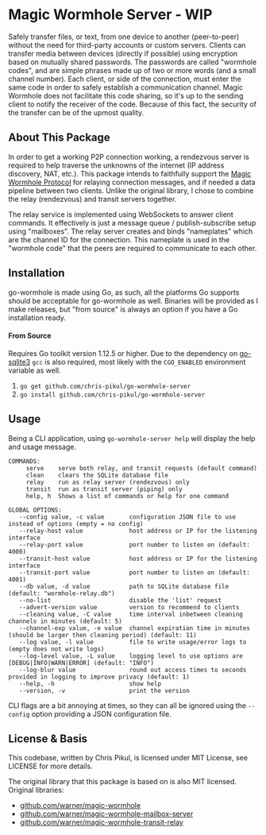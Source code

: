 # Magic Wormhole Server - WIP

Safely transfer files, or text, from one device to another (peer-to-peer) without the need for third-party accounts or custom servers. Clients can transfer media between devices (directly if possible) using encryption based on mutually shared passwords. The passwords are called "wormhole codes", and are simple phrases made up of two or more words (and a small channel number). Each client, or side of the connection, must enter the same code in order to safely establish a communication channel. Magic Wormhole does not facilitate this code sharing, so it's up to the sending client to notify the receiver of the code. Because of this fact, the security of the transfer can be of the upmost quality.

## About This Package

In order to get a working P2P connection working, a rendezvous server is required to help traverse the unknowns of the internet (IP address discovery, NAT, etc.). This package intends to faithfully support the [Magic Wormhole Protocol](https://github.com/warner/go-wormhole) for relaying connection messages, and if needed a data pipeline between two clients. Unlike the original library, I chose to combine the relay (rendezvous) and transit servers together.

The relay service is implemented using WebSockets to answer client commands. It effectively is just a message queue / publish-subscribe setup using "mailboxes". The relay server creates and binds "nameplates" which are the channel ID for the connection. This nameplate is used in the "wormhole code" that the peers are required to communicate to each other.

## Installation

go-wormhole is made using Go, as such, all the platforms Go supports should be acceptable for go-wormhole as well. Binaries will be provided as I make releases, but "from source" is always an option if you have a Go installation ready.

#### From Source

Requires Go toolkit version 1.12.5 or higher. Due to the dependency on [go-sqlite3](https://github.com/mattn/go-sqlite3) `gcc` is also required, most likely with the `CGO_ENABLED` environment variable as well.

1. `go get github.com/chris-pikul/go-wormhole-server`
2. `go install github.com/chris-pikul/go-wormhole-server`

## Usage

Being a CLI application, using `go-wormhole-server help` will display the help and usage message.

```
COMMANDS:
     serve    serve both relay, and transit requests (default command)
     clean    clears the SQLite database file
     relay    run as relay server (rendezvous) only
     transit  run as transit server (piping) only
     help, h  Shows a list of commands or help for one command

GLOBAL OPTIONS:
   --config value, -c value       configuration JSON file to use instead of options (empty = no config)
   --relay-host value             host address or IP for the listening interface
   --relay-port value             port number to listen on (default: 4000)
   --transit-host value           host address or IP for the listening interface
   --transit-port value           port number to listen on (default: 4001)
   --db value, -d value           path to SQLite database file (default: "wormhole-relay.db")
   --no-list                      disable the 'list' request
   --advert-version value         version to recommend to clients
   --cleaning value, -C value     time interval inbetween cleaning channels in minutes (default: 5)
   --channel-exp value, -e value  channel expiration time in minutes (should be larger then cleaning period) (default: 11)
   --log value, -l value          file to write usage/error logs to (empty does not write logs)
   --log-level value, -L value    logging level to use options are [DEBUG|INFO|WARN|ERROR] (default: "INFO")
   --log-blur value               round out access times to seconds provided in logging to improve privacy (default: 1)
   --help, -h                     show help
   --version, -v                  print the version
```

CLI flags are a bit annoying at times, so they can all be ignored using the `--config` option providing a JSON configuration file. 

## License & Basis

This codebase, written by Chris Pikul, is licensed under MIT License, see LICENSE for more details.

The original library that this package is based on is also MIT licensed. Original libraries:

- [github.com/warner/magic-wormhole](https://github.com/warner/magic-wormhole)
- [github.com/warner/magic-wormhole-mailbox-server](https://github.com/warner/magic-wormhole-mailbox-server)
- [github.com/warner/magic-wormhole-transit-relay](https://github.com/warner/magic-wormhole-transit-relay)